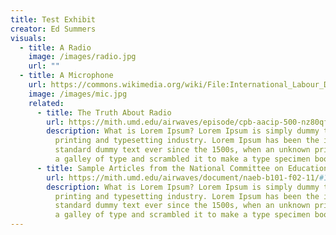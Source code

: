 ```yaml
---
title: Test Exhibit
creator: Ed Summers
visuals:
  - title: A Radio
    image: /images/radio.jpg
    url: ""
  - title: A Microphone
    url: https://commons.wikimedia.org/wiki/File:International_Labour_Day_Edit-a-Thon_-_vintage_microphone_-_KDKA_radio_station.JPG
    image: /images/mic.jpg
    related:
      - title: The Truth About Radio
        url: https://mith.umd.edu/airwaves/episode/cpb-aacip-500-nz80qf1z
        description: What is Lorem Ipsum? Lorem Ipsum is simply dummy text of the
          printing and typesetting industry. Lorem Ipsum has been the industry's
          standard dummy text ever since the 1500s, when an unknown printer took
          a galley of type and scrambled it to make a type specimen book.
      - title: Sample Articles from the National Committee on Education by Radio (1935)
        url: https://mith.umd.edu/airwaves/document/naeb-b101-f02-11/#1
        description: What is Lorem Ipsum? Lorem Ipsum is simply dummy text of the
          printing and typesetting industry. Lorem Ipsum has been the industry's
          standard dummy text ever since the 1500s, when an unknown printer took
          a galley of type and scrambled it to make a type specimen book.
---
```

